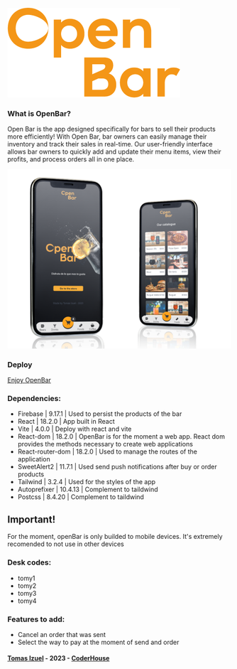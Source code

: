 ![OpenBar logo](./src/assets/media/OpenBarLogo.png)

### What is OpenBar?

Open Bar is the app designed specifically for bars to sell their products more efficiently! With Open Bar, bar owners can easily manage their inventory and track their sales in real-time. Our user-friendly interface allows bar owners to quickly add and update their menu items, view their profits, and process orders all in one place.

![open-bar presentation](./src/assets/media/MobilePresent.png)

### Deploy

[Enjoy OpenBar](https://openbartesting.netlify.app/)

### Dependencies:

- Firebase | 9.17.1 | Used to persist the products of the bar
- React | 18.2.0 | App built in React
- Vite | 4.0.0 | Deploy with react and vite
- React-dom | 18.2.0 | OpenBar is for the moment a web app. React dom provides the methods necessary to create web applications
- React-router-dom | 18.2.0 | Used to manage the routes of the application
- SweetAlert2 | 11.7.1 | Used send push notifications after buy or order products
- Tailwind | 3.2.4 | Used for the styles of the app
- Autoprefixer | 10.4.13 | Complement to taildwind
- Postcss | 8.4.20 | Complement to taildwind

## Important!

For the moment, openBar is only builded to mobile devices. It's extremely recomended to not use in other devices

### Desk codes:

- tomy1
- tomy2
- tomy3
- tomy4

### Features to add:

- Cancel an order that was sent
- Select the way to pay at the moment of send and order

#### [Tomas Izuel](https://github.com/Tomas-Izuel) - 2023 - [CoderHouse](https://www.coderhouse.com/)
